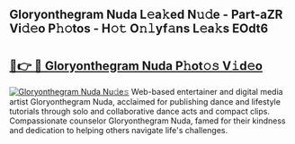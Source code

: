 ## Gloryonthegram Nuda L𝚎a𝚔ed N𝚞𝚍e - Part-aZR Vi𝚍𝚎o P𝚑𝚘tos - H𝚘𝚝 O𝚗𝚕yf𝚊ns L𝚎a𝚔s EOdt6

# <h2><a href="http://kf2c9um.oniu.top/?m=Gloryonthegram+Nuda">🔗👉 🔴 Gloryonthegram Nuda P𝚑ot𝚘𝚜 V𝚒d𝚎o</a></h2>

[![Gloryonthegram Nuda Nu𝚍e𝚜](https://i.imgur.com/0qMVB7G.gif)](http://kf2c9um.oniu.top/?m=Gloryonthegram+Nuda)
Web-based entertainer and digital media artist Gloryonthegram Nuda, acclaimed for publishing dance and lifestyle tutorials through solo and collaborative dance acts and compact clips. Compassionate counselor Gloryonthegram Nuda, famed for their kindness and dedication to helping others navigate life's challenges.  
